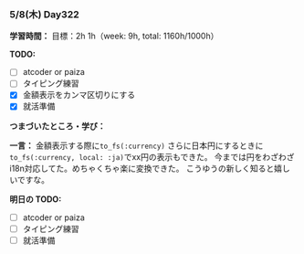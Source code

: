 ### 5/8(木) Day322

**学習時間：**
目標：2h
1h（week: 9h, total: 1160h/1000h）

**TODO:**
- [ ] atcoder or paiza
- [ ] タイピング練習
- [x] 金額表示をカンマ区切りにする
- [x] 就活準備

**つまづいたところ・学び：**

**一言：**
金額表示する際に`to_fs(:currency)`
さらに日本円にするときに`to_fs(:currency, local: :ja)`でxx円の表示もできた。
今までは円をわざわざi18n対応してた。めちゃくちゃ楽に変換できた。
こうゆうの新しく知ると嬉しいですな。

**明日の TODO:**
- [ ] atcoder or paiza
- [ ] タイピング練習
- [ ] 就活準備
